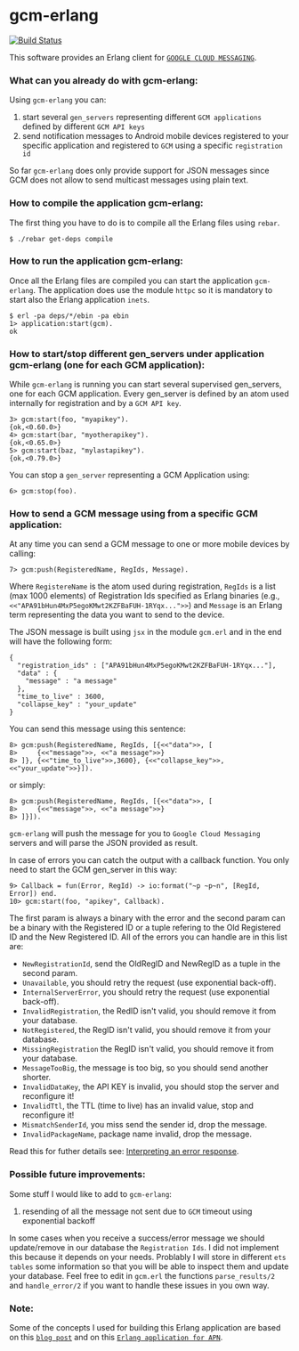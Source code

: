 gcm-erlang
=======

[![Build Status](https://api.travis-ci.org/pdincau/gcm-erlang.png)](https://travis-ci.org/pdincau/gcm-erlang)

This software provides an Erlang client for [`GOOGLE CLOUD MESSAGING`](http://developer.android.com/google/gcm/index.html "Google Cloud Messaging for Android").


### What can you already do with gcm-erlang:

Using `gcm-erlang` you can:

1. start several `gen_servers` representing different `GCM applications` defined by different `GCM API keys`
2. send notification messages to Android mobile devices registered to your specific application and registered to `GCM` using a specific `registration id`

So far `gcm-erlang` does only provide support for JSON messages since GCM does not allow to send multicast messages using plain text.

### How to compile the application gcm-erlang:

The first thing you have to do is to compile all the Erlang files using `rebar`.

    $ ./rebar get-deps compile

### How to run the application gcm-erlang:

Once all the Erlang files are compiled you can start the application `gcm-erlang`. The application does use the module `httpc` so it is mandatory to  start also the Erlang application `inets`.

    $ erl -pa deps/*/ebin -pa ebin
    1> application:start(gcm).
    ok

### How to start/stop different gen_servers under application gcm-erlang (one for each GCM application):

While `gcm-erlang` is running you can start several supervised gen_servers, one for each GCM application. Every gen_server is defined by an atom used internally for registration and by a `GCM API key`.

    3> gcm:start(foo, "myapikey").
    {ok,<0.60.0>}
    4> gcm:start(bar, "myotherapikey").
    {ok,<0.65.0>}
    5> gcm:start(baz, "mylastapikey").
    {ok,<0.79.0>}

You can stop a `gen_server` representing a GCM Application using:

    6> gcm:stop(foo).

### How to send a GCM message using from a specific GCM application:

At any time you can send a GCM message to one or more mobile devices by calling:

    7> gcm:push(RegisteredName, RegIds, Message).

Where `RegistereName` is the atom used during registration, `RegIds` is a list (max 1000 elements) of Registration Ids specified as Erlang binaries (e.g., `<<"APA91bHun4MxP5egoKMwt2KZFBaFUH-1RYqx...">>`) and `Message` is an Erlang term representing the data you want to send to the device.

The JSON message is built using `jsx` in the module `gcm.erl` and in the end will have the following form:

    {
      "registration_ids" : ["APA91bHun4MxP5egoKMwt2KZFBaFUH-1RYqx..."],
      "data" : {
        "message" : "a message"
      },
      "time_to_live" : 3600,
      "collapse_key" : "your_update"
    }

You can send this message using this sentence:

    8> gcm:push(RegisteredName, RegIds, [{<<"data">>, [
    8>     {<<"message">>, <<"a message">>}
    8> ]}, {<<"time_to_live">>,3600}, {<<"collapse_key">>,<<"your_update">>}]).

or simply:

    8> gcm:push(RegisteredName, RegIds, [{<<"data">>, [
    8>     {<<"message">>, <<"a message">>}
    8> ]}]).

`gcm-erlang` will push the message for you to `Google Cloud Messaging` servers and will parse the JSON provided as result.

In case of errors you can catch the output with a callback function. You only need to start the GCM gen_server in this way:

    9> Callback = fun(Error, RegId) -> io:format("~p ~p~n", [RegId, Error]) end.
    10> gcm:start(foo, "apikey", Callback).

The first param is always a binary with the error and the second param can be a binary with the Registered ID or a tuple refering to the Old Registered ID and the New Registered ID. All of the errors you can handle are in this list are:

- `NewRegistrationId`, send the OldRegID and NewRegID as a tuple in the second param.
- `Unavailable`, you should retry the request (use exponential back-off).
- `InternalServerError`, you should retry the request (use exponential back-off).
- `InvalidRegistration`, the RedID isn't valid, you should remove it from your database.
- `NotRegistered`, the RegID isn't valid, you should remove it from your database.
- `MissingRegistration` the RegID isn't valid, you should remove it from your database.
- `MessageTooBig`, the message is too big, so you should send another shorter.
- `InvalidDataKey`, the API KEY is invalid, you should stop the server and reconfigure it!
- `InvalidTtl`, the TTL (time to live) has an invalid value, stop and reconfigure it!
- `MismatchSenderId`, you miss send the sender id, drop the message.
- `InvalidPackageName`, package name invalid, drop the message.

Read this for futher details see: [Interpreting an error response](http://developer.android.com/google/gcm/gcm.html#response).

### Possible future improvements:

Some stuff I would like to add to `gcm-erlang`:

1. resending of all the message not sent due to `GCM` timeout using exponential backoff

In some cases when you receive a success/error message we should update/remove in our database the `Registration Ids`. I did not implement this because it depends on your needs. Problably I will store in different `ets tables` some information so that you will be able to inspect them and update your database. Feel free to edit in `gcm.erl` the functions `parse_results/2` and `handle_error/2` if you want to handle these issues in you own way.

### Note:

Some of the concepts I used for building this Erlang application are based on this [`blog post`](http://tiliman.wordpress.com/2013/01/02/google-cloud-messaging-with-erlang/) and on this [`Erlang application for APN`](https://github.com/extend/ex_apns).
